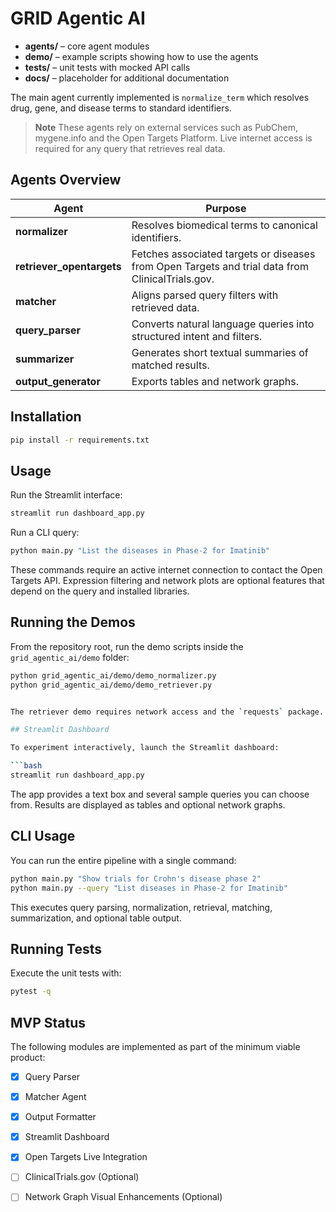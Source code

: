 # GRID Agentic AI



- **agents/** – core agent modules
- **demo/** – example scripts showing how to use the agents
- **tests/** – unit tests with mocked API calls
- **docs/** – placeholder for additional documentation

The main agent currently implemented is `normalize_term` which resolves drug, gene, and disease terms to standard identifiers.

> **Note**
> These agents rely on external services such as PubChem, mygene.info and the Open Targets Platform. Live internet access is required for any query that retrieves real data.

## Agents Overview

| Agent | Purpose |
|-------|---------|
| **normalizer** | Resolves biomedical terms to canonical identifiers. |
| **retriever_opentargets** | Fetches associated targets or diseases from Open Targets and trial data from ClinicalTrials.gov. |
| **matcher** | Aligns parsed query filters with retrieved data. |
| **query_parser** | Converts natural language queries into structured intent and filters. |
| **summarizer** | Generates short textual summaries of matched results. |
| **output_generator** | Exports tables and network graphs. |



## Installation

```bash
pip install -r requirements.txt
```

## Usage

Run the Streamlit interface:

```bash
streamlit run dashboard_app.py
```

Run a CLI query:

```bash
python main.py "List the diseases in Phase-2 for Imatinib"
```

These commands require an active internet connection to contact the Open Targets API.
Expression filtering and network plots are optional features that depend on the query
and installed libraries.

## Running the Demos

From the repository root, run the demo scripts inside the `grid_agentic_ai/demo` folder:

```bash
python grid_agentic_ai/demo/demo_normalizer.py
python grid_agentic_ai/demo/demo_retriever.py


The retriever demo requires network access and the `requests` package.

## Streamlit Dashboard

To experiment interactively, launch the Streamlit dashboard:

```bash
streamlit run dashboard_app.py
```

The app provides a text box and several sample queries you can choose from. Results are displayed as tables and optional network graphs.

## CLI Usage

You can run the entire pipeline with a single command:

```bash
python main.py "Show trials for Crohn's disease phase 2"
python main.py --query "List diseases in Phase-2 for Imatinib"
```

This executes query parsing, normalization, retrieval, matching, summarization,
and optional table output.

## Running Tests

Execute the unit tests with:

```bash
pytest -q
```

## MVP Status

The following modules are implemented as part of the minimum viable product:

- [x] Query Parser
- [x] Matcher Agent
- [x] Output Formatter
- [x] Streamlit Dashboard
- [x] Open Targets Live Integration
- [ ] ClinicalTrials.gov (Optional)
- [ ] Network Graph Visual Enhancements (Optional)

